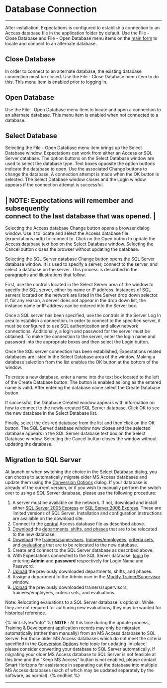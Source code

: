 # Database Connection

***

After installation, Expectations is configured to establish a connection to an Access database file in the application folder by default.  Use the File - Close Database and File - Open Database menu items on the [main form](7jjr.md) to locate and connect to an alternate database.

## Close Database

In order to connect to an alternate database, the existing database connection must be closed.  Use the File - Close Database menu item to do this.  This menu item is enabled prior to logging in.

>

## Open Database

Use the File - Open Database menu item to locate and open a connection to an alternate database.  This menu item is enabled when not connected to a database.

>

## Select Database

Selecting the File - Open Database menu item brings up the Select Database window.  Expectations can work from either an Access or SQL Server database.  The option buttons on the Select Database window are used to select the database type.  Text boxes opposite the option buttons indicate the database to open.  Use the associated Change buttons to change the database.  A connection attempt is made when the OK button is selected.  The Select Database window closes and the Login window appears if the connection attempt is successful.

\| NOTE: Expectations will remember and subsequently\
connect to the last database that was opened. |
-----------------------------------------------

>

Selecting the Access database Change button opens a browser dialog window.  Use it to locate and select the Access database file (expectations.mdb) to connect to.  Click on the Open button to update the Access database text box on the Select Database window.  Selecting the Cancel button closes the browser without updating the database.

>

Selecting the SQL Server database Change button opens the SQL Server database window.  It is used to specify a server, connect to the server, and select a database on the server.  This process is described in the paragraphs and illustrations that follow.

>

First, use the controls located in the Select Server area of the window to specify the SQL server, either by name or IP address.  Instances of SQL servers located on the network are listed in the Server drop down selector.  If, for any reason, a server does not appear in the drop down list, the instance name or IP address can be entered into the Server box.

>

Once a SQL server has been specified, use the controls in the Server Log In area to establish a connection.  In order to connect to the specified server, it must be configured to use SQL authentication and allow network connections.  Additionally, a login and password for the server must be obtained.  To make the connection to the server, enter the login name and password into the appropriate boxes and then select the Login button.

>

Once the SQL server connection has been established, Expectations related databases are listed in the Select Database area of the window.  Making a database selection from the list enables the OK button at the bottom of the window.

>

To create a new database, enter a name into the text box located to the left of the Create Database button.  The button is enabled as long as the entered name is valid.  After entering the database name select the Create Database button.

>

If successful, the Database Created window appears with information on how to connect to the newly-created SQL Server database.  Click OK to see the new database in the Select Database list.

>

Finally, select the desired database from the list and then click on the OK button.  The SQL Server database window now closes and the selected database appears in the SQL Server database text box on the Select Database window.  Selecting the Cancel button closes the window without updating the database.

>

## Migration to SQL Server

At launch or when switching the choice in the Select Database dialog, you can choose to automatically migrate older MS Access databases and update them using the [Conversion Options](conv.md) dialog. If your database is already of the current version, or if you wish to manually perform the switch over to using a SQL Server database, please use the following procedure:

1. A server must be available on the network.  If not, download and install either [SQL Server 2005 Express](http://www.microsoft.com/sqlserver/2005/en/us/express.aspx) or [SQL Server 2008 Express](http://www.microsoft.com/sqlserver/2008/en/us/express.aspx).  These are limited versions of SQL Server.  Installation and configuration instructions are available on the download site.
2. Connect to the [central](7mls.md) Access database file as described above.
3. [Download](7mr4.md) the [departments, shifts, and phases](7mye.md) that are to be relocated to the new database.
4. [Download](7mr4.md) the [trainers/supervisors](7msw.md), [trainees/employees](7muo.md), [criteria sets](7myd.md), and [evaluations](7my8.md) that are to be relocated to the new database.
5. Create and connect to the SQL Server database as described above.
6. With Expectations connected to the SQL Server database, [login](7d2o.md) by entering **Admin** and **password** respectively for Login Name and Password.
7. [Upload](7po0.md) the previously downloaded departments, shifts, and phases.
8. Assign a department to the Admin user in the [Modify Trainer/Supervisor](7je8.md) window.
9. [Upload](7po0.md) the previously downloaded trainers/supervisors, trainees/employees, criteria sets, and evaluations.

Note: Relocating evaluations to a SQL Server database is optional.  While they are not required for authoring new evaluations, they may be wanted for historical reference.

{% hint style="info" %}
**NOTE** : At this time during the update process, Training & Development application records may only be migrated automatically (rather than manually) from an MS Access database to SQL Server.  For those older MS Access databases which do not meet the criteria specified in the [Conversion Options](conv.md) help topic for updating 'in-place', please consider converting your database to SQL Server automatically.  If migrating your older MS Access database to SQL Server is not feasible at this time and the "Keep MS Access" button is not enabled, please contact Smart Horizons for assistance in separating out the database into multiple MS Access databases (each of which may be updated separately by the software, as normal).
{% endhint %}

***
